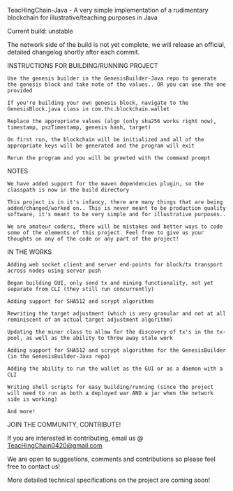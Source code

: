 

TeacHingChain-Java - A very simple implementation of a rudimentary blockchain for illustrative/teaching purposes in Java

Current build: unstable 

The network side of the build is not yet complete, we will release an official, detailed changelog shortly after each commit.

INSTRUCTIONS FOR BUILDING/RUNNING PROJECT

    Use the genesis builder in the GenesisBuilder-Java repo to generate the genesis block and take note of the values.. OR you can use the one provided

    If you're building your own genesis block, navigate to the GenesisBlock.java class in com.thc.blockchain.wallet

    Replace the appropriate values (algo (only sha256 works right now), timestamp, pszTimestamp, genesis hash, target)

    On first run, the blockchain will be initialized and all of the appropriate keys will be generated and the program will exit

    Rerun the program and you will be greeted with the command prompt

NOTES

    We have added support for the maven dependencies plugin, so the classpath is now in the build directory

    This project is in it's infancy, there are many things that are being added/changed/worked on.. This is never meant to be production quality software, it's meant to be very simple and for illustrative purposes..

    We are amateur coders, there will be mistakes and better ways to code some of the elements of this project. Feel free to give us your thoughts on any of the code or any part of the project!

IN THE WORKS

    Adding web socket client and server end-points for block/tx transport across nodes using server push

    Began building GUI, only send tx and mining functionality, not yet separate from CLI (they still run concurrently)

    Adding support for SHA512 and scrypt algorithms

    Rewriting the target adjustment (which is very granular and not at all reminiscent of an actual target adjustment algorithm)

    Updating the miner class to allow for the discovery of tx's in the tx-pool, as well as the ability to throw away stale work

    Adding support for SHA512 and scrypt algorithms for the GenesisBuilder (in the GenesisBuilder-Java repo)

    Adding the ability to run the wallet as the GUI or as a daemon with a CLI

    Writing shell scripts for easy building/running (since the project will need to run as both a deployed war AND a jar when the network side is working)

    And more!

JOIN THE COMMUNITY, CONTRIBUTE!

If you are interested in contributing, email us @ TeacHingChain0420@gmail.com

We are open to suggestions, comments and contributions so please feel free to contact us!

More detailed technical specifications on the project are coming soon!
